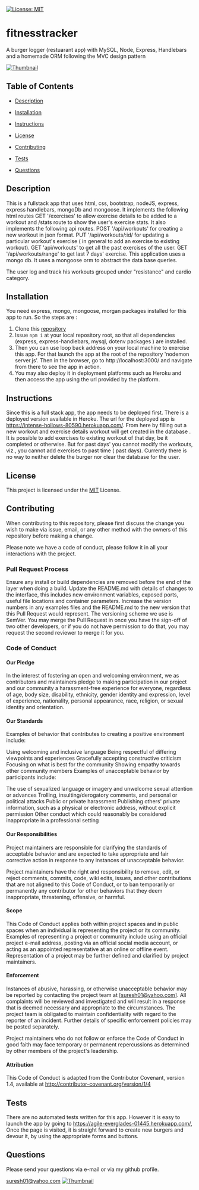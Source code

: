 [![License: MIT](https://img.shields.io/badge/License-MIT-yellow.svg)](https://opensource.org/licenses/MIT)

# fitnesstracker

A burger logger (restuarant app) with MySQL, Node, Express, Handlebars and a homemade ORM following the MVC design pattern

[![Thumbnail](public/assets/img/Eat-Da-Burger-thumbnail.JPG)](https://intense-hollows-80590.herokuapp.com/)

## Table of Contents

- [Description](#Description)

- [Installation](#Installation)

- [Instructions](#Instructions)

- [License](#License)

- [Contributing](#Contributing)

- [Tests](#Tests)

- [Questions](#Questions)

## Description

This is a fullstack app that uses html, css, bootstrap, nodeJS, express, express handlebars, mongoDb and mongoose. It implements the following html routes GET '/exercises' to allow exercise details to be added to a workout and /stats route to show the user's exercise stats.  It also implements the following api routes. POST '/api/workouts' for creating a new workout in json format. PUT '/api/workouts/:id/ for updating a particular workout's exercise ( in general to add an exercise to existing workout). GET 'api/workouts' to get all the past exercises of the user. GET '/api/workouts/range' to get last 7 days' exercise. This application uses a mongo db. It uses a mongoose orm to abstract the data base queries. 

The user log and track his workouts grouped under "resistance" and cardio category.

## Installation

You need express,  mongo, mongoose, morgan packages installed for this app to run. So the steps are :

1. Clone this [repository](https://github.com/s-suresh-kumar/Eat-Da-Burger)
2. Issue `npm i` at your local repository root, so that all dependencies (express, express-handlebars, mysql, dotenv packages ) are installed.
3. Then you can use loop back address on your local machine to exercise this app. For that launch the app at the root of the repository 'nodemon server.js'. Then in the browser, go to http://localhost:3000/ and navigate from there to see the app in action.
4. You may also deploy it in deployment platforms such as Heroku and then access the app using the url provided by the platform.

## Instructions

Since this is a full stack app, the app needs to be deployed first. There is a deployed version available in Heroku. The url for the deployed app is https://intense-hollows-80590.herokuapp.com/. From here by filling out a new workout and exercise details workout will  get created in the database . It is possible to add exercises to existing workout of that day, be it completed or otherwise. But for past days' you cannot modify the workouts, viz., you cannot add exercises to past time ( past days). Currently there is no way to neither delete the burger nor clear the database for the user.

## License

This project is licensed under the [MIT](https://opensource.org/licenses/MIT) License.

## Contributing

When contributing to this repository, please first discuss the change you wish to make via issue, email, or any other method with the owners of this repository before making a change.

Please note we have a code of conduct, please follow it in all your interactions with the project.

### Pull Request Process

Ensure any install or build dependencies are removed before the end of the layer when doing a build.
Update the README.md with details of changes to the interface, this includes new environment variables, exposed ports, useful file locations and container parameters.
Increase the version numbers in any examples files and the README.md to the new version that this Pull Request would represent. The versioning scheme we use is SemVer.
You may merge the Pull Request in once you have the sign-off of two other developers, or if you do not have permission to do that, you may request the second reviewer to merge it for you.

### Code of Conduct

#### Our Pledge

In the interest of fostering an open and welcoming environment, we as contributors and maintainers pledge to making participation in our project and our community a harassment-free experience for everyone, regardless of age, body size, disability, ethnicity, gender identity and expression, level of experience, nationality, personal appearance, race, religion, or sexual identity and orientation.

#### Our Standards

Examples of behavior that contributes to creating a positive environment include:

Using welcoming and inclusive language
Being respectful of differing viewpoints and experiences
Gracefully accepting constructive criticism
Focusing on what is best for the community
Showing empathy towards other community members
Examples of unacceptable behavior by participants include:

The use of sexualized language or imagery and unwelcome sexual attention or advances
Trolling, insulting/derogatory comments, and personal or political attacks
Public or private harassment
Publishing others' private information, such as a physical or electronic address, without explicit permission
Other conduct which could reasonably be considered inappropriate in a professional setting

#### Our Responsibilities

Project maintainers are responsible for clarifying the standards of acceptable behavior and are expected to take appropriate and fair corrective action in response to any instances of unacceptable behavior.

Project maintainers have the right and responsibility to remove, edit, or reject comments, commits, code, wiki edits, issues, and other contributions that are not aligned to this Code of Conduct, or to ban temporarily or permanently any contributor for other behaviors that they deem inappropriate, threatening, offensive, or harmful.

#### Scope

This Code of Conduct applies both within project spaces and in public spaces when an individual is representing the project or its community. Examples of representing a project or community include using an official project e-mail address, posting via an official social media account, or acting as an appointed representative at an online or offline event. Representation of a project may be further defined and clarified by project maintainers.

#### Enforcement

Instances of abusive, harassing, or otherwise unacceptable behavior may be reported by contacting the project team at [suresh01@yahoo.com]. All complaints will be reviewed and investigated and will result in a response that is deemed necessary and appropriate to the circumstances. The project team is obligated to maintain confidentiality with regard to the reporter of an incident. Further details of specific enforcement policies may be posted separately.

Project maintainers who do not follow or enforce the Code of Conduct in good faith may face temporary or permanent repercussions as determined by other members of the project's leadership.

#### Attribution

This Code of Conduct is adapted from the Contributor Covenant, version 1.4, available at http://contributor-covenant.org/version/1/4

## Tests

There are no automated tests written for this app. However it is easy to launch the app by going to https://agile-everglades-01445.herokuapp.com/, Once the page is visited, it is straight forward to create new burgers and devour it, by using the appropriate forms and buttons.

## Questions

Please send your questions via e-mail or via my github profile.

suresh01@yahoo.com
[![Thumbnail](public/assets/img/github.jpg)](https://github.com/s-suresh-kumar)
